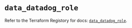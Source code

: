 # `data_datadog_role`

Refer to the Terraform Registory for docs: [`data_datadog_role`](https://registry.terraform.io/providers/datadog/datadog/3.31.0/docs/data-sources/role).
